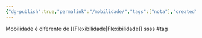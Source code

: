 ```yaml
---
{"dg-publish":true,"permalink":"/mobilidade/","tags":["nota"],"created":"2024-02-17T14:23:53.187-03:00"}
---
```


Mobilidade é diferente de [[Flexibilidade\|Flexibilidade]]
ssss
#tag